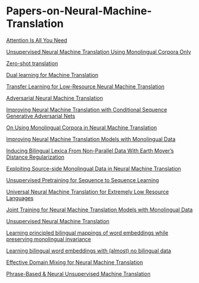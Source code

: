 # Papers-on-Neural-Machine-Translation

[Attention Is All You Need](https://arxiv.org/abs/1706.03762)

[Unsupervised Neural Machine Translation Using Monolingual Corpora Only](https://arxiv.org/pdf/1711.00043)

[Zero-shot translation](https://arxiv.org/pdf/1611.04558)

[Dual learning for Machine Translation](https://arxiv.org/abs/1611.00179)

[Transfer Learning for Low-Resource Neural Machine Translation](https://www.aclweb.org/anthology/D16-1163)

[Adversarial Neural Machine Translation](https://arxiv.org/abs/1704.06933)

[Improving Neural Machine Translation with Conditional Sequence Generative Adversarial Nets](https://arxiv.org/pdf/1703.04887)

[On Using Monolingual Corpora in Neural Machine Translation](http://arxiv.org/abs/1503.03535)

[Improving Neural Machine Translation Models with Monolingual Data](http://arxiv.org/abs/1511.06709)

[Inducing Bilingual Lexica From Non-Parallel Data With Earth Mover’s Distance Regularization](http://aclweb.org/anthology/C16-1300.pdf)

[Exploiting Source-side Monolingual Data in Neural Machine Translation](https://pdfs.semanticscholar.org/cf58/f472413073009134e24c466b5a7385a14126.pdf)

[Unsupervised Pretraining for Sequence to Sequence Learning](http://aclweb.org/anthology/D17-1039)

[Universal Neural Machine Translation for Extremely Low Resource Languages](https://arxiv.org/pdf/1802.05368.pdf)

[Joint Training for Neural Machine Translation Models with Monolingual Data](https://arxiv.org/pdf/1803.00353.pdf)

[Unsupervised Neural Machine Translation](https://arxiv.org/pdf/1710.11041v2.pdf)

[Learning principled bilingual mappings of word embeddings while
preserving monolingual invariance](https://aclweb.org/anthology/D16-1250)

[Learning bilingual word embeddings with (almost) no bilingual data](http://aclweb.org/anthology/P17-1042)

[Effective Domain Mixing for Neural Machine Translation](https://nlp.stanford.edu/pubs/pryzant2017wmt.pdf)

[Phrase-Based & Neural Unsupervised Machine Translation](https://arxiv.org/pdf/1804.07755.pdf)
